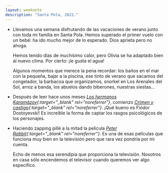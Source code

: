 ```yaml
---
layout: weeknote
description: "Santa Pola, 2022."
---
```


- Llevamos una semana disfrutando de las vacaciones de verano junto con toda mi
  familia en Santa Pola. Hemos superado el primer vuelo con un bebé: ha ido mucho mejor de
  lo esperado.  Dios aprieta pero no ahoga.

  Hemos tenido días de muchísimo calor, pero Olivia se ha adaptado bien al nuevo clima.
  Por cierto: ¡le gusta el agua!

  Algunos momentos que merece la pena recordar: los baños en el mar con la
  pequeña, bajar a la piscina, ese tinto de verano que sacamos del congelador,
  la barbacoa que organizamos, snorkel en Los Arenales del Sol, arroz a banda,
  los abuelos dando biberones, nuestras siestas...


- Después de leer hace unos meses *[Los hermanos Karamázov][1]{:target="_blank"
  rel="noreferrer"}*, comienzo *[Crimen y castigo][2]{:target="_blank"
  rel="noreferrer"}*. ¡Qué bueno es Fiódor Dostoyevski! Es increíble la forma
  de captar los rasgos psicológicos de los personajes.


- Haciendo zapping pillé a la mitad la película *[Peter Rabbit][3]{:target="_blank" rel="noreferrer"}*.
  Es una de esas películas que funciona muy bien en la televisión pero que
  rara vez pondría por mi cuenta.

  Echo de menos esa serendipia que proporciona la televisión. Nosotros en casa
  sólo encendemos el televisor cuando queremos ver algo específico.


[1]: https://www.goodreads.com/book/show/20810397-los-hermanos-karam-zov
[2]: https://www.goodreads.com/book/show/36407079-crimen-y-castigo
[3]: https://www.filmaffinity.com/es/film698406.html
